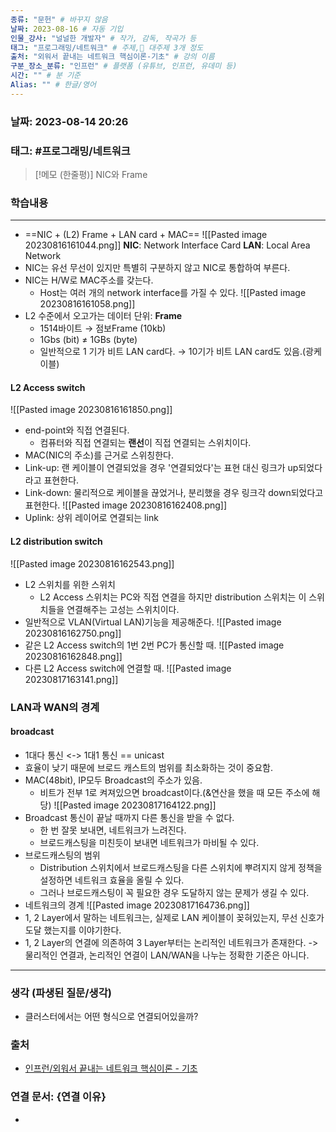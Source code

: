 ```yaml
---
종류: "문헌" # 바꾸지 않음
날짜: 2023-08-16 # 자동 기입
인물_강사: "널널한 개발자" # 작가, 감독, 작곡가 등
태그: "프로그래밍/네트워크" # 주제, 대주제 3개 정도
출처: "외워서 끝내는 네트워크 핵심이론-기초" # 강의 이름
구분_장소_분류: "인프런" # 플랫폼 (유튜브, 인프런, 유데미 등)
시간: "" # 분 기준
Alias: "" # 한글/영어
---
```


### 날짜: 2023-08-14 20:26

### 태그: #프로그래밍/네트워크

>[!메모 (한줄평)]
> NIC와 Frame

### 학습내용
---
- ==NIC + (L2) Frame + LAN card + MAC==
![[Pasted image 20230816161044.png]]
    **NIC**: Network Interface Card
    **LAN**: Local Area Network
- NIC는 유선 무선이 있지만 특별히 구분하지 않고 NIC로 통합하여 부른다.
- NIC는 H/W로 MAC주소를 갖는다.
	- Host는 여러 개의 network interface를 가질 수 있다.
    ![[Pasted image 20230816161058.png]]
- L2 수준에서 오고가는 데이터 단위: **Frame**
	- 1514바이트 → 점보Frame (10kb)
	- 1Gbs (bit) ≠ 1GBs (byte)
	- 일반적으로 1 기가 비트 LAN card다. → 10기가 비트 LAN card도 있음.(광케이블)
#### L2 Access switch
![[Pasted image 20230816161850.png]]
- end-point와 직접 연결된다.
	- 컴퓨터와 직접 연결되는 **랜선**이 직접 연결되는 스위치이다.
- MAC(NIC의 주소)를 근거로 스위칭한다.
- Link-up: 랜 케이블이 연결되었을 경우 '연결되었다'는 표현 대신 링크가 up되었다라고 표현한다.
- Link-down: 물리적으로 케이블을 끊었거나, 분리했을 경우 링크각 down되었다고 표현한다.
	![[Pasted image 20230816162408.png]]
- Uplink: 상위 레이어로 연결되는 link
#### L2 distribution switch
![[Pasted image 20230816162543.png]]
- L2 스위치를 위한 스위치
	- L2 Access 스위치는 PC와 직접 연결을 하지만 distribution 스위치는 이 스위치들을 연결해주는 고성는 스위치이다.
- 일반적으로 VLAN(Virtual LAN)기능을 제공해준다.
![[Pasted image 20230816162750.png]]
- 같은 L2 Access switch의 1번 2번 PC가 통신할 때.
![[Pasted image 20230816162848.png]]
- 다른 L2 Access switch에 연결할 때.
![[Pasted image 20230817163141.png]]
### LAN과 WAN의 경계
#### broadcast
- 1대다 통신 <-> 1대1 통신 == unicast
- 효율이 낮기 때문에 브로드 캐스트의 범위를 최소화하는 것이 중요함.
- MAC(48bit), IP모두 Broadcast의 주소가 있음.
	- 비트가 전부 1로 켜져있으면 broadcast이다.(&연산을 했을 때 모든 주소에 해당)
	  ![[Pasted image 20230817164122.png]]
- Broadcast 통신이 끝날 때까지 다른 통신을 받을 수 없다.
	- 한 번 잘못 보내면, 네트워크가 느려진다.
	- 브로드캐스팅을 미친듯이 보내면 네트워크가 마비될 수 있다.
- 브로드캐스팅의 범위
	- Distribution 스위치에서 브로드캐스팅을 다른 스위치에 뿌려지지 않게 정책을 설정하면 네트워크 효율을 올릴 수 있다.
	- 그러나 브로드캐스팅이 꼭 필요한 경우 도달하지 않는 문제가 생길 수 있다.
- 네트워크의 경계
  ![[Pasted image 20230817164736.png]]
- 1, 2 Layer에서 말하는 네트워크는, 실제로 LAN 케이블이 꽂혀있는지, 무선 신호가 도달 했는지를 이야기한다. 
- 1, 2 Layer의 연결에 의존하여 3 Layer부터는 논리적인 네트워크가 존재한다.
-> 물리적인 연결과, 논리적인 연결이 LAN/WAN을 나누는 정확한 기준은 아니다.
---
### 생각 (파생된 질문/생각)
- 클러스터에서는 어떤 형식으로 연결되어있을까?

### 출처
- [인프런/외워서 끝내는 네트워크 핵심이론 - 기초 ](https://www.inflearn.com/course/%EB%84%A4%ED%8A%B8%EC%9B%8C%ED%81%AC-%ED%95%B5%EC%8B%AC%EC%9D%B4%EB%A1%A0-%EA%B8%B0%EC%B4%88/dashboard)

### 연결 문서: {연결 이유}
- 